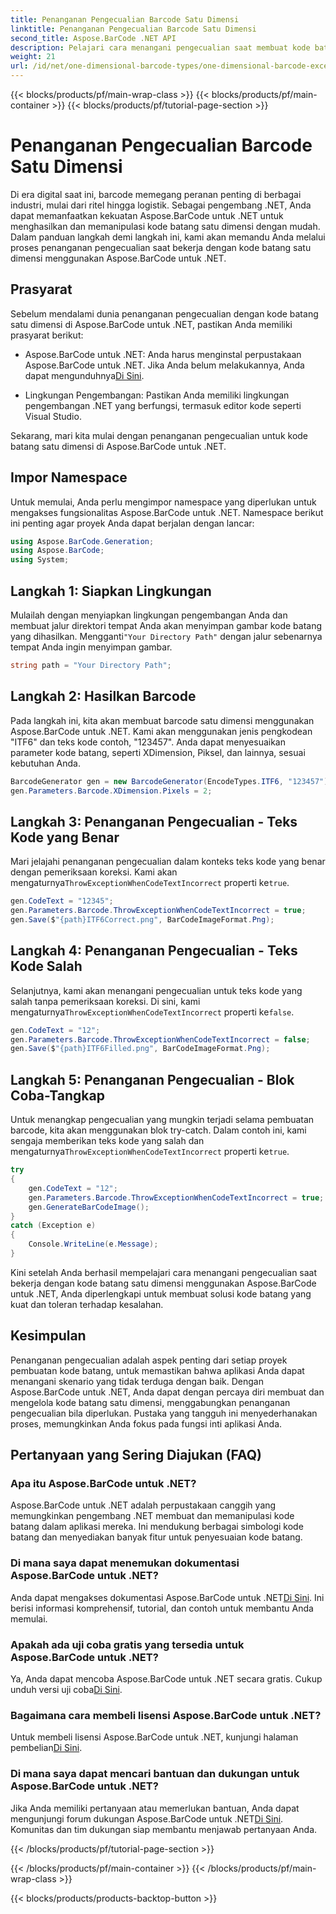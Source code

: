 ```yaml
---
title: Penanganan Pengecualian Barcode Satu Dimensi
linktitle: Penanganan Pengecualian Barcode Satu Dimensi
second_title: Aspose.BarCode .NET API
description: Pelajari cara menangani pengecualian saat membuat kode batang satu dimensi menggunakan Aspose.BarCode untuk .NET. Panduan langkah demi langkah ini memastikan solusi kode batang yang toleran terhadap kesalahan. Mulai sekarang!
weight: 21
url: /id/net/one-dimensional-barcode-types/one-dimensional-barcode-exception-handling/
---
```


{{< blocks/products/pf/main-wrap-class >}}
{{< blocks/products/pf/main-container >}}
{{< blocks/products/pf/tutorial-page-section >}}

# Penanganan Pengecualian Barcode Satu Dimensi


Di era digital saat ini, barcode memegang peranan penting di berbagai industri, mulai dari ritel hingga logistik. Sebagai pengembang .NET, Anda dapat memanfaatkan kekuatan Aspose.BarCode untuk .NET untuk menghasilkan dan memanipulasi kode batang satu dimensi dengan mudah. Dalam panduan langkah demi langkah ini, kami akan memandu Anda melalui proses penanganan pengecualian saat bekerja dengan kode batang satu dimensi menggunakan Aspose.BarCode untuk .NET.

## Prasyarat

Sebelum mendalami dunia penanganan pengecualian dengan kode batang satu dimensi di Aspose.BarCode untuk .NET, pastikan Anda memiliki prasyarat berikut:

-  Aspose.BarCode untuk .NET: Anda harus menginstal perpustakaan Aspose.BarCode untuk .NET. Jika Anda belum melakukannya, Anda dapat mengunduhnya[Di Sini](https://releases.aspose.com/barcode/net/).

- Lingkungan Pengembangan: Pastikan Anda memiliki lingkungan pengembangan .NET yang berfungsi, termasuk editor kode seperti Visual Studio.

Sekarang, mari kita mulai dengan penanganan pengecualian untuk kode batang satu dimensi di Aspose.BarCode untuk .NET.

## Impor Namespace

Untuk memulai, Anda perlu mengimpor namespace yang diperlukan untuk mengakses fungsionalitas Aspose.BarCode untuk .NET. Namespace berikut ini penting agar proyek Anda dapat berjalan dengan lancar:

```csharp
using Aspose.BarCode.Generation;
using Aspose.BarCode;
using System;
```

## Langkah 1: Siapkan Lingkungan

 Mulailah dengan menyiapkan lingkungan pengembangan Anda dan membuat jalur direktori tempat Anda akan menyimpan gambar kode batang yang dihasilkan. Mengganti`"Your Directory Path"` dengan jalur sebenarnya tempat Anda ingin menyimpan gambar.

```csharp
string path = "Your Directory Path";
```

## Langkah 2: Hasilkan Barcode

Pada langkah ini, kita akan membuat barcode satu dimensi menggunakan Aspose.BarCode untuk .NET. Kami akan menggunakan jenis pengkodean "ITF6" dan teks kode contoh, "123457". Anda dapat menyesuaikan parameter kode batang, seperti XDimension, Piksel, dan lainnya, sesuai kebutuhan Anda.

```csharp
BarcodeGenerator gen = new BarcodeGenerator(EncodeTypes.ITF6, "123457");
gen.Parameters.Barcode.XDimension.Pixels = 2;
```

## Langkah 3: Penanganan Pengecualian - Teks Kode yang Benar

Mari jelajahi penanganan pengecualian dalam konteks teks kode yang benar dengan pemeriksaan koreksi. Kami akan mengaturnya`ThrowExceptionWhenCodeTextIncorrect` properti ke`true`.

```csharp
gen.CodeText = "12345";
gen.Parameters.Barcode.ThrowExceptionWhenCodeTextIncorrect = true;
gen.Save($"{path}ITF6Correct.png", BarCodeImageFormat.Png);
```

## Langkah 4: Penanganan Pengecualian - Teks Kode Salah

 Selanjutnya, kami akan menangani pengecualian untuk teks kode yang salah tanpa pemeriksaan koreksi. Di sini, kami mengaturnya`ThrowExceptionWhenCodeTextIncorrect` properti ke`false`.

```csharp
gen.CodeText = "12";
gen.Parameters.Barcode.ThrowExceptionWhenCodeTextIncorrect = false;
gen.Save($"{path}ITF6Filled.png", BarCodeImageFormat.Png);
```

## Langkah 5: Penanganan Pengecualian - Blok Coba-Tangkap

 Untuk menangkap pengecualian yang mungkin terjadi selama pembuatan barcode, kita akan menggunakan blok try-catch. Dalam contoh ini, kami sengaja memberikan teks kode yang salah dan mengaturnya`ThrowExceptionWhenCodeTextIncorrect` properti ke`true`.

```csharp
try
{
    gen.CodeText = "12";
    gen.Parameters.Barcode.ThrowExceptionWhenCodeTextIncorrect = true;
    gen.GenerateBarCodeImage();
}
catch (Exception e)
{
    Console.WriteLine(e.Message);
}
```

Kini setelah Anda berhasil mempelajari cara menangani pengecualian saat bekerja dengan kode batang satu dimensi menggunakan Aspose.BarCode untuk .NET, Anda diperlengkapi untuk membuat solusi kode batang yang kuat dan toleran terhadap kesalahan.

## Kesimpulan

Penanganan pengecualian adalah aspek penting dari setiap proyek pembuatan kode batang, untuk memastikan bahwa aplikasi Anda dapat menangani skenario yang tidak terduga dengan baik. Dengan Aspose.BarCode untuk .NET, Anda dapat dengan percaya diri membuat dan mengelola kode batang satu dimensi, menggabungkan penanganan pengecualian bila diperlukan. Pustaka yang tangguh ini menyederhanakan proses, memungkinkan Anda fokus pada fungsi inti aplikasi Anda.

## Pertanyaan yang Sering Diajukan (FAQ)

### Apa itu Aspose.BarCode untuk .NET?
Aspose.BarCode untuk .NET adalah perpustakaan canggih yang memungkinkan pengembang .NET membuat dan memanipulasi kode batang dalam aplikasi mereka. Ini mendukung berbagai simbologi kode batang dan menyediakan banyak fitur untuk penyesuaian kode batang.

### Di mana saya dapat menemukan dokumentasi Aspose.BarCode untuk .NET?
 Anda dapat mengakses dokumentasi Aspose.BarCode untuk .NET[Di Sini](https://reference.aspose.com/barcode/net/). Ini berisi informasi komprehensif, tutorial, dan contoh untuk membantu Anda memulai.

### Apakah ada uji coba gratis yang tersedia untuk Aspose.BarCode untuk .NET?
 Ya, Anda dapat mencoba Aspose.BarCode untuk .NET secara gratis. Cukup unduh versi uji coba[Di Sini](https://releases.aspose.com/).

### Bagaimana cara membeli lisensi Aspose.BarCode untuk .NET?
 Untuk membeli lisensi Aspose.BarCode untuk .NET, kunjungi halaman pembelian[Di Sini](https://purchase.aspose.com/buy).

### Di mana saya dapat mencari bantuan dan dukungan untuk Aspose.BarCode untuk .NET?
 Jika Anda memiliki pertanyaan atau memerlukan bantuan, Anda dapat mengunjungi forum dukungan Aspose.BarCode untuk .NET[Di Sini](https://forum.aspose.com/c/barcode/13). Komunitas dan tim dukungan siap membantu menjawab pertanyaan Anda.

{{< /blocks/products/pf/tutorial-page-section >}}

{{< /blocks/products/pf/main-container >}}
{{< /blocks/products/pf/main-wrap-class >}}

{{< blocks/products/products-backtop-button >}}
